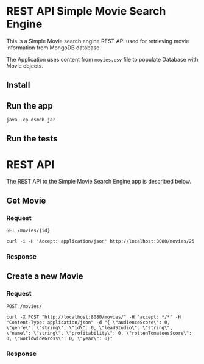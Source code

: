 # REST API Simple Movie Search Engine

This is a Simple Movie search engine REST API used for retrieving movie information from MongoDB database.

The Application uses content from `movies.csv` file to populate Database with Movie objects.

## Install

    

## Run the app

    java -cp dsmdb.jar

## Run the tests

    

# REST API

The REST API to the Simple Movie Search Engine app is described below.

## Get Movie

### Request

`GET /movies/{id}`

    curl -i -H 'Accept: application/json' http://localhost:8080/movies/25

### Response

    

## Create a new Movie

### Request

`POST /movies/`

    curl -X POST "http://localhost:8080/movies/" -H "accept: */*" -H "Content-Type: application/json" -d "{ \"audienceScore\": 0, \"genre\": \"string\", \"id\": 0, \"leadStudio\": \"string\", \"name\": \"string\", \"profitability\": 0, \"rottenTomatoesScore\": 0, \"worldwideGross\": 0, \"year\": 0}"

### Response

    

